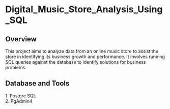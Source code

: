 # Digital_Music_Store_Analysis_Using_SQL
<h2> Overview </h2>
This project aims to analyze data from an online music store to assist the store in identifying its business growth and performance. It involves running SQL queries against the database to identify solutions for business problems.
<h2> Database and Tools </h2>
1. Postgre SQL <br>
2. PgAdmin4
